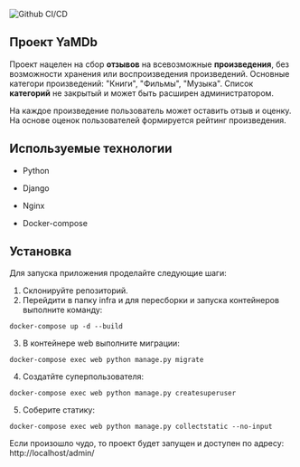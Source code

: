 ![Github CI/CD](https://github.com/guzovvv/yamdb_final/actions/workflows/yamdb_workflow.yml/badge.svg)

## Проект YaMDb

Проект нацелен на сбор **отзывов** на всевозможные **произведения**, без возможности хранения или воспроизведения произведений. 
Основные категори произведений: "Книги", "Фильмы", "Музыка".
Список **категорий** не закрытый и может быть расширен администратором.

На каждое произведение пользователь может оставить отзыв и оценку.
На основе оценок пользователей формируется рейтинг произведения.


## Используемые технологии

- Python

- Django

- Nginx

- Docker-compose


## Установка

Для запуска приложения проделайте следующие шаги:

1. Склонируйте репозиторий.
2. Перейдити в папку infra и для пересборки и запуска контейнеров выполните команду:
```
docker-compose up -d --build
```
3. В контейнере web выполните миграции:
```
docker-compose exec web python manage.py migrate
```
4. Создатйте суперпользователя:
```
docker-compose exec web python manage.py createsuperuser
```
5. Соберите статику:
```
docker-compose exec web python manage.py collectstatic --no-input
```
Если произошло чудо, то проект будет запущен и доступен по адресу: http://localhost/admin/